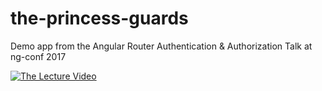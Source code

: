 # the-princess-guards
Demo app from the Angular Router Authentication &amp; Authorization Talk at ng-conf 2017



[![The Lecture Video](https://i.ytimg.com/vi/yjxOYsRkozQ/hqdefault.jpg)](https://www.youtube.com/watch?v=yjxOYsRkozQ)
